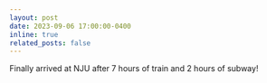 ```yaml
---
layout: post
date: 2023-09-06 17:00:00-0400
inline: true
related_posts: false
---
```


Finally arrived at NJU after 7 hours of train and 2 hours of subway!
